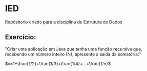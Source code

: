 # IED

Repósitorio criado para a disciplina de Estrutura de Dados

## Exercício:
"Criar uma aplicação em Java que tenha uma função recursiva que, recebendo um número
inteiro (N), apresente a saída da somatória:"

$x=1+\frac{1/2}+\frac{1/3}+\frac{1/4}+...+\frac{1/n}$
